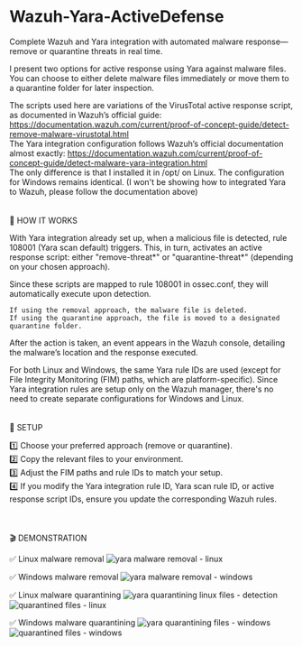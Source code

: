 # Wazuh-Yara-ActiveDefense
Complete Wazuh and Yara integration with automated malware response—remove or quarantine threats in real time.

I present two options for active response using Yara against malware files.
You can choose to either delete malware files immediately or move them to a quarantine folder for later inspection.

The scripts used here are variations of the VirusTotal active response script, as documented in Wazuh’s official guide: https://documentation.wazuh.com/current/proof-of-concept-guide/detect-remove-malware-virustotal.html<br>
The Yara integration configuration follows Wazuh’s official documentation almost exactly: https://documentation.wazuh.com/current/proof-of-concept-guide/detect-malware-yara-integration.html<br>
The only difference is that I installed it in /opt/ on Linux. The configuration for Windows remains identical. (I won't be showing how to integrated Yara to Wazuh, please follow the documentation above)
<br>
<br>
<br>
🚀 HOW IT WORKS

With Yara integration already set up, when a malicious file is detected, rule 108001 (Yara scan default) triggers.
This, in turn, activates an active response script: either "remove-threat*" or "quarantine-threat*" (depending on your chosen approach).

Since these scripts are mapped to rule 108001 in ossec.conf, they will automatically execute upon detection.

    If using the removal approach, the malware file is deleted.
    If using the quarantine approach, the file is moved to a designated quarantine folder.

After the action is taken, an event appears in the Wazuh console, detailing the malware’s location and the response executed.

For both Linux and Windows, the same Yara rule IDs are used (except for File Integrity Monitoring (FIM) paths, which are platform-specific). Since Yara integration rules are setup only on the Wazuh manager, there's no need to create separate configurations for Windows and Linux.
<br>
<br>
<br>
🔧 SETUP

1️⃣ Choose your preferred approach (remove or quarantine).<br>
2️⃣ Copy the relevant files to your environment.<br>
3️⃣ Adjust the FIM paths and rule IDs to match your setup.<br>
4️⃣ If you modify the Yara integration rule ID, Yara scan rule ID, or active response script IDs, ensure you update the corresponding Wazuh rules.<br>
<br>
<br>
<br>
🎬 DEMONSTRATION

✅ Linux malware removal
![yara malware removal - linux](https://github.com/user-attachments/assets/57c64204-0b79-4c62-ba47-b55493d4994c)

✅ Windows malware removal
![yara malware removal - windows](https://github.com/user-attachments/assets/e28e0ed2-f29f-4e8b-94ee-39c2b92461f7)

✅ Linux malware quarantining
![yara quarantining linux files - detection](https://github.com/user-attachments/assets/11de13f2-09dd-4292-b4d1-ae878a874074)
![quarantined files -  linux](https://github.com/user-attachments/assets/ee1f1c95-7848-4e77-9ffd-b267c55f451c)

✅ Windows malware quarantining
![yara quarantining files - windows](https://github.com/user-attachments/assets/24079d1a-5cf1-4d0e-86fd-ad231d2ebab5)
![quarantined files - windows](https://github.com/user-attachments/assets/e636f858-0fb5-46ee-8acd-6e11425ce2a4)







